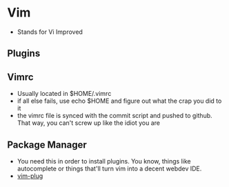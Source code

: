 # Vim

- Stands for Vi Improved

## Plugins

## Vimrc

- Usually located in $HOME/.vimrc
- if all else fails, use echo $HOME and figure out what the crap you did to it
- the vimrc file is synced with the commit script and pushed to github. That way, you can't screw up like the idiot you are


## Package Manager

- You need this in order to install plugins. You know, things like autocomplete or things that'll turn vim into a decent webdev IDE.
- [vim-plug](https://github.com/vim-scripts/vim-plug)
